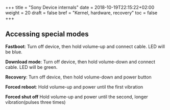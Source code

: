 +++
title = "Sony Device internals"
date = 2018-10-19T22:15:22+02:00
weight = 20
draft = false
bref = "Kernel, hardware, recovery"
toc = false
+++
<!-- description = "Understanding the foundations" -->

## Accessing special modes
**Fastboot**: Turn off device, then hold volume-up and connect cable. LED will
be blue.

**Download mode**: Turn off device, then hold volume-down and connect cable. LED
will be green.

**Recovery**: Turn off device, then hold volume-down and power button

**Forced reboot**: Hold volume-up and power until the first vibration

**Forced shut off** Hold volume-up and power until the second, longer
vibration(pulses three times)

<!-- ## Device internals -->

<!-- ## Leds, thermals, sensors -->

<!-- ## Camera -->

<!-- ## Proprietary modules -->

<!-- ## SoC/Qualcomm stuff -->
